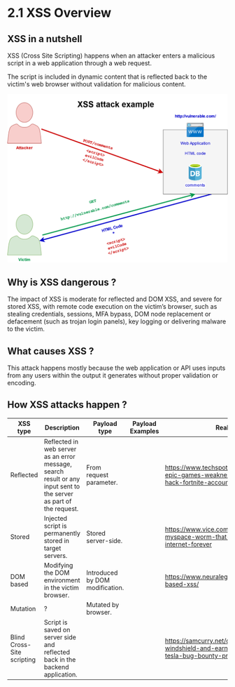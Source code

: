 # 2.1 XSS Overview 

## XSS in a nutshell

XSS (Cross Site Scripting) happens when an attacker enters a malicious script in a web application through a web request.

The script is included in dynamic content that is reflected back to the victim's web browser without validation for malicious content.

![xss-wf](../../assets/xss-wf.png)

## Why is XSS dangerous ?

The impact of XSS is moderate for reflected and DOM XSS, and severe for stored XSS, with remote code execution on the victim’s browser, such as stealing credentials, sessions, MFA bypass, DOM node replacement or defacement (such as trojan login panels), key logging or delivering malware to the victim.

## What causes XSS ?

This attack happens mostly because the web application or API uses inputs from any users within the output it generates without proper validation or encoding.

## How XSS attacks happen ?

| XSS type                  | Description                                                                                                        |  Payload type                  |  Payload Examples | Real cases                                                                                      |
|---------------------------|--------------------------------------------------------------------------------------------------------------------|--------------------------------|-------------------|-------------------------------------------------------------------------------------------------|
| Reflected                 | Reflected in web server as an error message, search result or any input sent to the server as part of the request. | From request parameter.        |                   |https://www.techspot.com/news/78304-epic-games-weaknesses-check-point-hack-fortnite-accounts.html|
| Stored                    | Injected script is permanently stored in target servers.                                                           | Stored server-side.            |                   |https://www.vice.com/en/article/wnjwb4/the-myspace-worm-that-changed-the-internet-forever        |
| DOM based                 | Modifying the DOM environment in the victim browser.                                                               | Introduced by DOM modification.|                   |https://www.neuralegion.com/blog/dom-based-xss/                                                  |
| Mutation                  | ?                                                                                                                  | Mutated by browser.            |                   |                                                                                                 |
| Blind Cross-Site scripting| Script is saved on server side and reflected back in the backend application.                                      |                                |                   |https://samcurry.net/cracking-my-windshield-and-earning-10000-on-the-tesla-bug-bounty-program/   |
